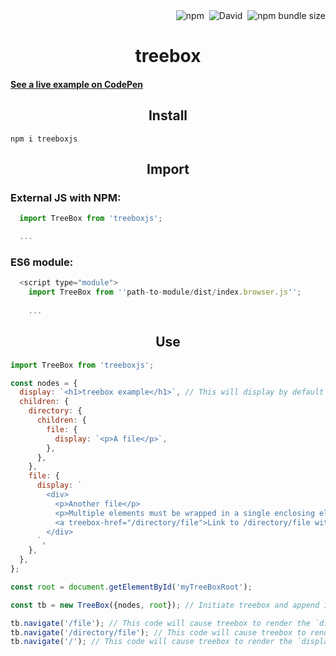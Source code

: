<div align="right">
  <img alt="npm" src="https://img.shields.io/npm/v/treeboxjs">&nbsp;
  <img alt="David" src="https://img.shields.io/david/jaredgorski/treebox">&nbsp;
  <img alt="npm bundle size" src="https://img.shields.io/bundlephobia/min/treeboxjs">
</div>

<div align="center">
  <h1>
    treebox
  </h1>
</div>

#### [See a live example on CodePen](https://codepen.io/jaredgorski/pen/XWmKVPQ)

<div align="center">
  <h2>
    Install
  </h2>
</div>

```
npm i treeboxjs
```

<div align="center">
  <h2>
    Import
  </h2>
</div>
<h3>
  External JS with NPM:
</h3>

```js
  import TreeBox from 'treeboxjs';

  ...
```

<h3>
  ES6 module:
</h3>

```js
  <script type="module">
    import TreeBox from ''path-to-module/dist/index.browser.js'';
    
    ...
```

<div align="center">
  <h2>
    Use
  </h2>
</div>

```js
import TreeBox from 'treeboxjs';

const nodes = {
  display: `<h1>treebox example</h1>`, // This will display by default when treebox is rendered
  children: {
    directory: {
      children: {
        file: {
          display: `<p>A file</p>`,
        },
      },
    },
    file: {
      display: `
        <div>
          <p>Another file</p>
          <p>Multiple elements must be wrapped in a single enclosing element</p>
          <a treebox-href="/directory/file">Link to /directory/file within treebox</a>
        </div>
      `,
    },
  },
};

const root = document.getElementById('myTreeBoxRoot');

const tb = new TreeBox({nodes, root}); // Initiate treebox and append it to the "root" element

tb.navigate('/file'); // This code will cause treebox to render the `display` HTML at `nodes.children.file`
tb.navigate('/directory/file'); // This code will cause treebox to render the `display` HTML at `nodes.children.directory.children.file`
tb.navigate('/'); // This code will cause treebox to render the `display` HTML at `nodes.children`
```
